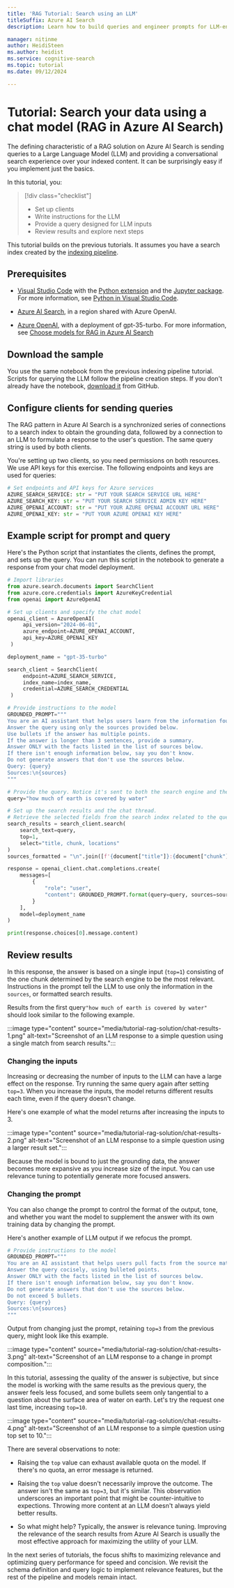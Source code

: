 ```yaml
---
title: 'RAG Tutorial: Search using an LLM'
titleSuffix: Azure AI Search
description: Learn how to build queries and engineer prompts for LLM-enabled search on Azure AI Search. Queries used in generative search provide the inputs to an LLM chat engine.

manager: nitinme
author: HeidiSteen
ms.author: heidist
ms.service: cognitive-search
ms.topic: tutorial
ms.date: 09/12/2024

---
```


# Tutorial: Search your data using a chat model (RAG in Azure AI Search)

The defining characteristic of a RAG solution on Azure AI Search is sending queries to a Large Language Model (LLM) and providing a conversational search experience over your indexed content. It can be surprisingly easy if you implement just the basics.

In this tutorial, you:

> [!div class="checklist"]
> - Set up clients
> - Write instructions for the LLM
> - Provide a query designed for LLM inputs
> - Review results and explore next steps

This tutorial builds on the previous tutorials. It assumes you have a search index created by the [indexing pipeline](tutorial-rag-build-solution-pipeline.md).

## Prerequisites

- [Visual Studio Code](https://code.visualstudio.com/download) with the [Python extension](https://marketplace.visualstudio.com/items?itemName=ms-python.python) and the [Jupyter package](https://pypi.org/project/jupyter/). For more information, see [Python in Visual Studio Code](https://code.visualstudio.com/docs/languages/python).

- [Azure AI Search](search-create-service-portal.md), in a region shared with Azure OpenAI.

- [Azure OpenAI](/azure/ai-services/openai/how-to/create-resource), with a deployment of gpt-35-turbo. For more information, see [Choose models for RAG in Azure AI Search](tutorial-rag-build-solution-models.md)

## Download the sample

You use the same notebook from the previous indexing pipeline tutorial. Scripts for querying the LLM follow the pipeline creation steps. If you don't already have the notebook, [download it](https://github.com/Azure-Samples/azure-search-python-samples/blob/main/Tutorial-RAG/Tutorial-rag.ipynb) from GitHub.

## Configure clients for sending queries

The RAG pattern in Azure AI Search is a synchronized series of connections to a search index to obtain the grounding data, followed by a connection to an LLM to formulate a response to the user's question. The same query string is used by both clients.

You're setting up two clients, so you need permissions on both resources. We use API keys for this exercise. The following endpoints and keys are used for queries:

```python
# Set endpoints and API keys for Azure services
AZURE_SEARCH_SERVICE: str = "PUT YOUR SEARCH SERVICE URL HERE"
AZURE_SEARCH_KEY: str = "PUT YOUR SEARCH SERVICE ADMIN KEY HERE"
AZURE_OPENAI_ACCOUNT: str = "PUT YOUR AZURE OPENAI ACCOUNT URL HERE"
AZURE_OPENAI_KEY: str = "PUT YOUR AZURE OPENAI KEY HERE"
```

## Example script for prompt and query

Here's the Python script that instantiates the clients, defines the prompt, and sets up the query. You can run this script in the notebook to generate a response from your chat model deployment.

```python
# Import libraries
from azure.search.documents import SearchClient
from azure.core.credentials import AzureKeyCredential
from openai import AzureOpenAI

# Set up clients and specify the chat model
openai_client = AzureOpenAI(
     api_version="2024-06-01",
     azure_endpoint=AZURE_OPENAI_ACCOUNT,
     api_key=AZURE_OPENAI_KEY
 )

deployment_name = "gpt-35-turbo"

search_client = SearchClient(
     endpoint=AZURE_SEARCH_SERVICE,
     index_name=index_name,
     credential=AZURE_SEARCH_CREDENTIAL
 )

# Provide instructions to the model
GROUNDED_PROMPT="""
You are an AI assistant that helps users learn from the information found in the source material.
Answer the query using only the sources provided below.
Use bullets if the answer has multiple points.
If the answer is longer than 3 sentences, provide a summary.
Answer ONLY with the facts listed in the list of sources below.
If there isn't enough information below, say you don't know.
Do not generate answers that don't use the sources below.
Query: {query}
Sources:\n{sources}
"""

# Provide the query. Notice it's sent to both the search engine and the LLM.
query="how much of earth is covered by water"

# Set up the search results and the chat thread.
# Retrieve the selected fields from the search index related to the question.
search_results = search_client.search(
    search_text=query,
    top=1,
    select="title, chunk, locations"
)
sources_formatted = "\n".join([f'{document["title"]}:{document["chunk"]}:{document["locations"]}' for document in search_results])

response = openai_client.chat.completions.create(
    messages=[
        {
            "role": "user",
            "content": GROUNDED_PROMPT.format(query=query, sources=sources_formatted)
        }
    ],
    model=deployment_name
)

print(response.choices[0].message.content)
```

## Review results

In this response, the answer is based on a single input (`top=1`) consisting of the one chunk determined by the search engine to be the most relevant. Instructions in the prompt tell the LLM to use only the information in the `sources`, or formatted search results. 

Results from the first query`"how much of earth is covered by water"` should look similar to the following example.

:::image type="content" source="media/tutorial-rag-solution/chat-results-1.png" alt-text="Screenshot of an LLM response to a simple question using a single match from search results.":::

### Changing the inputs

Increasing or decreasing the number of inputs to the LLM can have a large effect on the response. Try running the same query again after setting `top=3`. When you increase the inputs, the model returns different results each time, even if the query doesn't change. 

Here's one example of what the model returns after increasing the inputs to 3.

:::image type="content" source="media/tutorial-rag-solution/chat-results-2.png" alt-text="Screenshot of an LLM response to a simple question using a larger result set.":::

Because the model is bound to just the grounding data, the answer becomes more expansive as you increase size of the input. You can use relevance tuning to potentially generate more focused answers.

### Changing the prompt

You can also change the prompt to control the format of the output, tone, and whether you want the model to supplement the answer with its own training data by changing the prompt. 

Here's another example of LLM output if we refocus the prompt.

```python
# Provide instructions to the model
GROUNDED_PROMPT="""
You are an AI assistant that helps users pull facts from the source material.
Answer the query cocisely, using bulleted points.
Answer ONLY with the facts listed in the list of sources below.
If there isn't enough information below, say you don't know.
Do not generate answers that don't use the sources below.
Do not exceed 5 bullets.
Query: {query}
Sources:\n{sources}
"""
```

Output from changing just the prompt, retaining `top=3` from the previous query, might look like this example. 

:::image type="content" source="media/tutorial-rag-solution/chat-results-3.png" alt-text="Screenshot of an LLM response to a change in prompt composition.":::

In this tutorial, assessing the quality of the answer is subjective, but since the model is working with the same results as the previous query, the answer feels less focused, and some bullets seem only tangential to a question about the surface area of water on earth. Let's try the request one last time, increasing `top=10`.

:::image type="content" source="media/tutorial-rag-solution/chat-results-4.png" alt-text="Screenshot of an LLM response to a simple question using top set to 10.":::

There are several observations to note:

- Raising the `top` value can exhaust available quota on the model. If there's no quota, an error message is returned.

- Raising the `top` value doesn't necessarily improve the outcome. The answer isn't the same as `top=3`, but it's similar. This observation underscores an important point that might be counter-intuitive to expections. Throwing more content at an LLM doesn't always yield better results.

- So what might help? Typically, the answer is relevance tuning. Improving the relevance of the search results from Azure AI Search is usually the most effective approach for maximizing the utility of your LLM.

In the next series of tutorials, the focus shifts to maximizing relevance and optimizing query performance for speed and concision. We revisit the schema definition and query logic to implement relevance features, but the rest of the pipeline and models remain intact.

<!-- In this tutorial, learn how to send queries and prompts to a chat model for generative search. The queries that you create for a conversational search are built for prompts and the orchestration layer. The query response is fed into message prompts sent to an LLM like GPT-35-Turbo.

Objective:

- Set up clients for chat model and search engine, set up a prompt, point the model to search results.

Key points:

In a RAG app, the query request needs to:

- Target searchable text (vector or nonvector) in the index
- Return the most relevant results
- Return any metadata necessary for citations or other client-side requirements

A query request also specifies relevance options, which can include:

- Scoring profile
- L2 semantic reranking
- Minimum thresholds

- You can swap out models to see which one works best for your query. No reindexing or upstream modifications required.
- Basic query (takeaway is prompt, scoping to grounding data, calling two clients)
- Basic query is hybrid for the purposes of this tutorial
- Query parent-child, one index
- Query parent-child, two indexes
- Filters

Tasks:

- H2 Set up clients and configure access (to the chat model)
- H2 Query using text, with a filter
- H2 Query using vectors and text-to-vector conversion at query time (not sure what the code looks like for this)
- H2 Query parent-child two indexes (unclear how to do this, Carey said query on child, do a lookup query on parent) -->

<!-- ## Next step

> [!div class="nextstepaction"]
> [Maximize relevance](tutorial-rag-build-solution-maximize-relevance.md) -->
